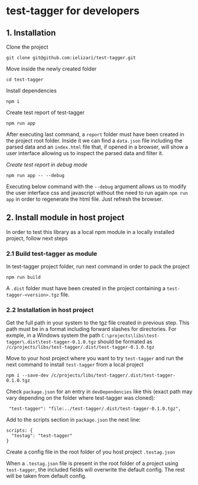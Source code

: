 # test-tagger for developers
## 1. Installation
Clone the project
```
git clone git@github.com:ielizari/test-tagger.git
```
Move inside the newly created folder
```
cd test-tagger
```
Install dependencies
```
npm i
```
Create test report of test-tagger
```
npm run app
```
After executing last command, a `report` folder must have been created in the project root folder. Inside it we can find a `data.json` file including the parsed data and an `index.html` file that, if opened in a browser, will show a user interface allowing us to inspect the parsed data and filter it.

_Create test report in debug mode_
```
npm run app -- --debug
```
Executing below command with the `--debug` argument allows us to modify the user interface css and javascript without the need to run again `npm run app` in order to regenerate the html file. Just refresh the browser.


## 2. Install module in host project
In order to test this library as a local npm module in a locally installed project, follow next steps
### 2.1 Build test-tagger as module
In test-tagger project folder, run next command in order to pack the project
```
npm run build
```
A `.dist` folder must have been created in the project containing a `test-tagger-<version>.tgz` file.

### 2.2 Installation in host project
Get the full path in your system to the tgz file created in previous step. This path must be in a format including forward slashes for directories. For exmple, in a Windows system the path `C:\projects\libs\test-tagger\.dist\test-tagger-0.1.0.tgz` should be formated as `/c/projects/libs/test-tagger/.dist/test-tagger-0.1.0.tgz`

Move to your host project where you want to try `test-tagger` and run the next command to install `test-tagger` from a local project
```
npm i --save-dev /c/projects/libs/test-tagger/.dist/test-tagger-0.1.0.tgz
```
Check `package.json` for an entry in `devDependencies` like this (exact path may vary depending on the folder where test-tagger was cloned):
```
 "test-tagger": "file:../test-tagger/.dist/test-tagger-0.1.0.tgz",
```
Add to the scripts section in `package.json` the next line:
```
scripts: {
  "testag": "test-tagger"
}
```
Create a config file in the root folder of you host project `.testag.json`

When a `.testag.json` file is present in the root folder of a project using `test-tagger`, the included fields will overwrite the default config. The rest will be taken from default config.